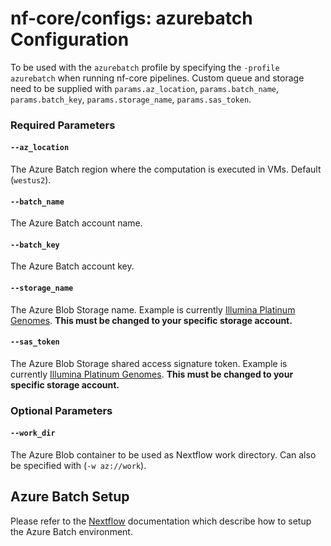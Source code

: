 # nf-core/configs: azurebatch Configuration

To be used with the `azurebatch` profile by specifying the `-profile azurebatch` when running nf-core pipelines.
Custom queue and storage need to be supplied with `params.az_location`, `params.batch_name`, `params.batch_key`, `params.storage_name`, `params.sas_token`.

### Required Parameters

#### `--az_location`

The Azure Batch region where the computation is executed in VMs. Default (`westus2`).

#### `--batch_name`

The Azure Batch account name.

#### `--batch_key`

The Azure Batch account key.

#### `--storage_name`

The Azure Blob Storage name. Example is currently [Illumina Platinum Genomes](https://docs.microsoft.com/en-us/azure/open-datasets/dataset-illumina-platinum-genomes?tabs=azure-storage). **This must be changed to your specific storage account.**

#### `--sas_token`

The Azure Blob Storage shared access signature token.  Example is currently [Illumina Platinum Genomes](https://docs.microsoft.com/en-us/azure/open-datasets/dataset-illumina-platinum-genomes?tabs=azure-storage). **This must be changed to your specific storage account.**

### Optional Parameters

#### `--work_dir`

The Azure Blob container to be used as Nextflow work directory. Can also be specified with (`-w az://work`).

## Azure Batch Setup

Please refer to the [Nextflow](https://www.nextflow.io/docs/edge/azure.html) documentation which describe how to setup the Azure Batch environment.
